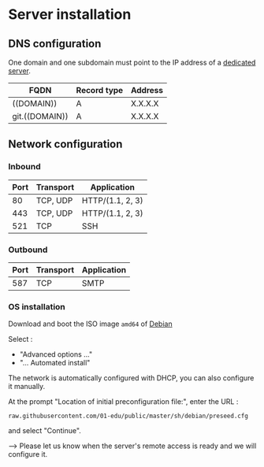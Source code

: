 # Server installation

## DNS configuration

One domain and one subdomain must point to the IP address of a [dedicated server](server-requirements.md).

| FQDN           | Record type | Address |
| -------------- | ----------- | ------- |
| ((DOMAIN))     | A           | X.X.X.X |
| git.((DOMAIN)) | A           | X.X.X.X |

## Network configuration

### Inbound

| Port | Transport | Application      |
| ---- | --------- | ---------------- |
| 80   | TCP, UDP  | HTTP/(1.1, 2, 3) |
| 443  | TCP, UDP  | HTTP/(1.1, 2, 3) |
| 521  | TCP       | SSH              |

### Outbound

| Port | Transport | Application |
| ---- | --------- | ----------- |
| 587  | TCP       | SMTP        |

### OS installation

Download and boot the ISO image `amd64` of [Debian](https://www.debian.org/distrib/netinst)

Select :

- "Advanced options ..."
- "... Automated install"

The network is automatically configured with DHCP, you can also configure it manually.

At the prompt "Location of initial preconfiguration file:", enter the URL :

```
raw.githubusercontent.com/01-edu/public/master/sh/debian/preseed.cfg
```

and select "Continue".

--> Please let us know when the server's remote access is ready and we will configure it.
